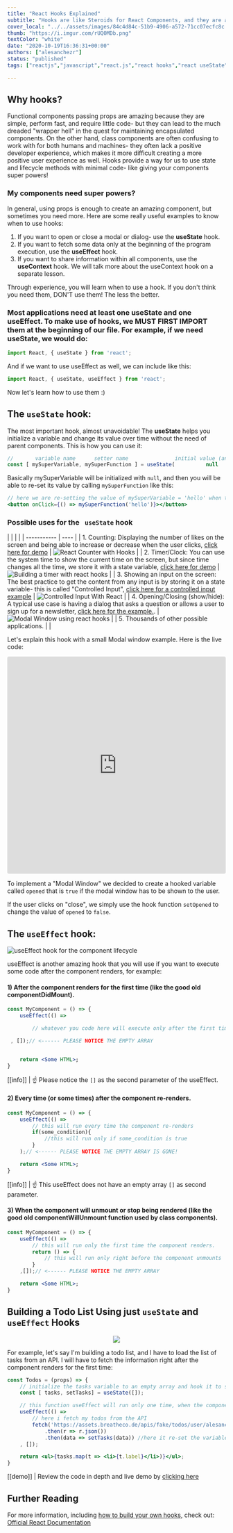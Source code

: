 ```yaml
---
title: "React Hooks Explained"
subtitle: "Hooks are like Steroids for React Components, and they are almost impossible to avoid. This lesson will focus on the 2 most important ones: useState and useEffect."
cover_local: "../../assets/images/84c4d84c-51b9-4906-a572-71cc07ecfc8c.jpeg"
thumb: "https://i.imgur.com/rUQ0MDb.png"
textColor: "white"
date: "2020-10-19T16:36:31+00:00"
authors: ["alesanchezr"]
status: "published"
tags: ["reactjs","javascript","react.js","react hooks","react useState","react useEffect"]

---
```


## Why hooks?

Functional components passing props are amazing because they are simple, perform fast, and require little code- but they can lead to the much dreaded "wrapper hell" in the quest for maintaining encapsulated components. On the other hand, class components are often confusing to work with for both humans and machines- they often lack a positive developer experience, which makes it more difficult creating a more positive user experience as well. Hooks provide a way for us to use state and lifecycle methods with minimal code- like giving your components super powers!

### My components need super powers?

In general, using props is enough to create an amazing component, but sometimes you need more. Here are some really useful examples to know when to use hooks:

1. If you want to open or close a modal or dialog- use the **useState** hook.
2. If you want to fetch some data only at the beginning of the program execution, use the **useEffect** hook.
3. If you want to share information within all components, use the **useContext** hook. We will talk more about the useContext hook on a separate lesson.

Through experience, you will learn when to use a hook. If you don't think you need them, DON'T use them! The less the better.

### Most applications need at least one <strong>useState</strong> and one <strong>useEffect</strong>. To make use of hooks, we MUST FIRST IMPORT them at the beginning of our file. For example, if we need useState, we would do:

```jsx
import React, { useState } from 'react';
```

And if we want to use useEffect as well, we can include like this:

```jsx
import React, { useState, useEffect } from 'react';
```

Now let's learn how to use them :)

## The `useState` hook:

The most important hook, almost unavoidable! The <strong>useState</strong> helps you initialize a variable and change its value over time without the need of parent components. This is how you can use it:
```jsx
//       variable name      setter name               initial value (any value)
const [ mySuperVariable, mySuperFunction ] = useState(          null        );
```

Basically mySuperVariable will be initialized with `null`, and then you will be able to re-set its value by calling `mySuperFunction` like this:

```jsx
// here we are re-setting the value of mySuperVariable = 'hello' when the user clicks on a button:
<button onClick={() => mySuperFunction('hello')}></button>
```

### Possible uses for </strong>the ` useState` hook</strong>

|  |  |  |
| ----------- | ---- |
| 1. Counting: Displaying the number of likes on the screen and being able to increase or decrease when the user clicks, [click here for demo](https://codesandbox.io/s/wild-pond-soxu8?fontsize=14) | ![React Counter with Hooks](https://ucarecdn.com/af747595-cf02-42ca-a6bf-00c0c512ef40/reactcounterhooks.gif) |
| 2. Timer/Clock: You can use the system time to show the current time on the screen, but since time changes all the time, we store it with a state variable, [click here for demo](https://codesandbox.io/s/hungry-paper-kkh7g?fontsize=14) | ![Building a timer with react hooks](https://ucarecdn.com/763d40a2-d4ea-4cf5-a2cd-dc777f71efcb/timerreacthooks.gif) |
| 3. Showing an input on the screen: The best practice to get the content from any input is by storing it on a state variable- this is called "Controlled Input", [click here for a controlled input example](https://codesandbox.io/s/brave-albattani-irhy7?fontsize=14) | ![Controlled Input With React](https://ucarecdn.com/d1347307-d440-464f-a793-7a457e9903ad/controlledinputreact.gif) |
| 4. Opening/Closing (show/hide): A typical use case is having a dialog that asks a question or allows a user to sign up for a newsletter, [click here for the example.](https://codesandbox.io/s/modal-window-component-with-hooks-vb6de?fontsize=14). | ![Modal Window using react hooks](https://ucarecdn.com/03d2c2c4-f510-4088-9bb0-1665dbfe8a68/modalwindowhooks.gif) |
| 5. Thousands of other possible applications. | |

Let's explain this hook with a small Modal window example. Here is the live code:

<iframe src="https://codesandbox.io/embed/goofy-sutherland-vb6de?fontsize=14" title="Modal with hooks" allow="geolocation; microphone; camera; midi; vr; accelerometer; gyroscope; payment; ambient-light-sensor; encrypted-media; usb" style="width:100%; height:500px; border:0; border-radius: 4px; overflow:hidden;" sandbox="allow-modals allow-forms allow-popups allow-scripts allow-same-origin"></iframe>

To implement a "Modal Window" we decided to create a hooked variable called `opened` that is `true` if the modal window has to be shown to the user.

If the user clicks on "close", we simply use the hook function `setOpened` to change the value of `opened` to `false`.

## The `useEffect` hook:

![useEffect hook for the component lifecycle](../../assets/images/945ae0a2-2495-4955-9e9a-46fdd3efc682componentlifecyclehooks.png)

useEffect is another amazing hook that you will use if you want to execute some code after the component renders, for example:

#### 1) After the component renders for the first time (like the good old componentDidMount).
```jsx
const MyComponent = () => {
    useEffect(() =>

        // whatever you code here will execute only after the first time the component renders

 , []);// <------ PLEASE NOTICE THE EMPTY ARRAY


    return <Some HTML>;
}
```
[[info]]
| :point_up: Please notice the `[]` as the second parameter of the useEffect.

#### 2) Every time (or some times) after the component re-renders.
```jsx
const MyComponent = () => {
    useEffect(() =>
        // this will run every time the component re-renders
        if(some_condition){
            //this will run only if some_condition is true
        }
    );// <------ PLEASE NOTICE THE EMPTY ARRAY IS GONE!

    return <Some HTML>;
}
```
[[info]]
| :point_up: This useEffect does not have an empty array `[]` as second parameter.

#### 3) When the component will unmount or stop being rendered (like the good old componentWillUnmount function used by class components).
```jsx
const MyComponent = () => {
    useEffect(() =>
        // this will run only the first time the component renders.
        return () => {
            // this will run only right before the component unmounts
        }
    ,[]);// <------ PLEASE NOTICE THE EMPTY ARRAY

    return <Some HTML>;
}
```

## Building a Todo List Using just `useState` and `useEffect` Hooks

<p align="center">
    <img src="../../assets/images/41f4a2be-380f-47af-acab-d479acf80921todolisthooks.gif">
</p>

For example, let's say I'm building a todo list, and I have to load the list of tasks from an API. I will have to fetch the information right after the component renders for the first time:

```jsx
const Todos = (props) => {
    // initialize the tasks variable to an empty array and hook it to setTasks function
    const [ tasks, setTasks] = useState([]);

    // this function useEffect will run only one time, when the component is finally loaded the first time.
    useEffect(() =>
        // here i fetch my todos from the API
        fetch('https://assets.breatheco.de/apis/fake/todos/user/alesanchezr')
            .then(r => r.json())
            .then(data => setTasks(data)) //here it re-set the variable tasks with the incoming data
    , []);

    return <ul>{tasks.map(t => <li>{t.label}</li>)}</ul>;
}
```
[[demo]]
| Review the code in depth and live demo by [clicking here](https://codesandbox.io/s/xenodochial-varahamihira-egh86?fontsize=14)

## Further Reading
For more information, including [how to build your own hooks](https://reactjs.org/docs/hooks-custom.html), check out: [Official React Documentation](https://reactjs.org/docs/hooks-overview.html)
